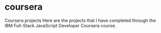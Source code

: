 # coursera
Coursera projects
Here are the projects that I have completed through the IBM Full-Stack JavaScript Developer Coursera course. 
